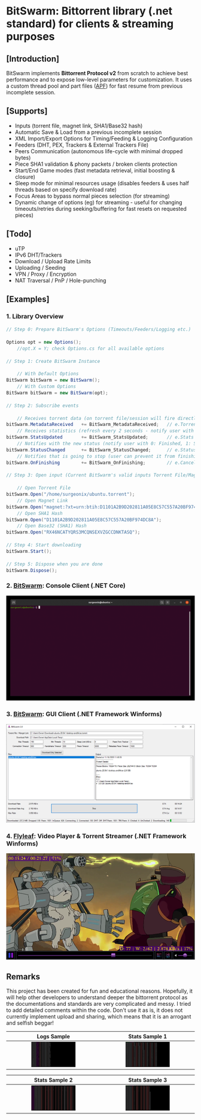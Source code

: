 # BitSwarm: Bittorrent library (.net standard) for clients & streaming purposes

## [Introduction]
BitSwarm implements __Bittorrent Protocol v2__ from scratch to achieve best performance and to expose low-level parameters for customization. It uses a custom thread pool and part files (<a href="https://github.com/SuRGeoNix/APF">APF</a>) for fast resume from previous incomplete session.

## [Supports]
* Inputs (torrent file, magnet link, SHA1/Base32 hash)
* Automatic Save & Load from a previous incomplete session
* XML Import/Export Options for Timing/Feeding & Logging Configuration
* Feeders (DHT, PEX, Trackers & External Trackers File)
* Peers Communication (autonomous life-cycle with minimal dropped bytes)
* Piece SHA1 validation & phony packets / broken clients protection
* Start/End Game modes (fast metadata retrieval, initial boosting & closure)
* Sleep mode for minimal resources usage (disables feeders & uses half threads based on specify download rate)
* Focus Areas to bypass normal pieces selection (for streaming)
* Dynamic change of options (eg) for streaming - useful for changing timeouts/retries during seeking/buffering for fast resets on requested pieces)

## [Todo]
* uTP
* IPv6 DHT/Trackers
* Download / Upload Rate Limits
* Uploading / Seeding
* VPN / Proxy / Encryption
* NAT Traversal / PnP / Hole-punching

## [Examples]

### 1. Library Overview
``` c#
// Step 0: Prepare BitSwarm's Options (Timeouts/Feeders/Logging etc.)

Options opt = new Options();
	//opt.X = Y; check Options.cs for all available options

// Step 1: Create BitSwarm Instance

	// With Default Options
BitSwarm bitSwarm = new BitSwarm();
	// With Custom Options
BitSwarm bitSwarm = new BitSwarm(opt);

// Step 2: Subscribe events

	// Receives torrent data (on torrent file/session will fire directly, on magnetlink/hash will fire on metadata received - notify user with torrent detail and optionally choose which files to include)
bitSwarm.MetadataReceived   += BitSwarm_MetadataReceived; 	// e.Torrent
	// Receives statistics (refresh every 2 seconds - notify user with the current connections/bytes/speed of downloading)
bitSwarm.StatsUpdated       += BitSwarm_StatsUpdated;		// e.Stats
	// Notifies with the new status (notify user with 0: Finished, 1: Stopped, 2: Error)
bitSwarm.StatusChanged      += BitSwarm_StatusChanged;		// e.Status
	// Notifies that is going to stop (user can prevent it from finishing, by including other previously excluded files)
bitSwarm.OnFinishing        += BitSwarm_OnFinishing;		// e.Cancel

// Step 3: Open input (Current BitSwarm's valid inputs Torrent File/Magnet Link/SHA1 Hash/Base32 Hash/Session File)

	// Open Torrent File
bitSwarm.Open("/home/surgeonix/ubuntu.torrent");
	// Open Magnet Link
bitSwarm.Open("magnet:?xt=urn:btih:D1101A2B9D202811A05E8C57C557A20BF974DC8A");
	// Open SHA1 Hash
bitSwarm.Open("D1101A2B9D202811A05E8C57C557A20BF974DC8A");
	// Open Base32 (SHA1) Hash
bitSwarm.Open("RX46NCATYQRS3MCQNSEXVZGCCDNKTASQ");

// Step 4: Start downloading
bitSwarm.Start();

// Step 5: Dispose when you are done
bitSwarm.Dispose();
```

### 2. <a href="https://github.com/SuRGeoNix/BitSwarm/blob/master/BitSwarm%20(Console%20Core%20Demo)/Program.cs">BitSwarm</a>: Console Client (.NET Core)
<p align="center"><img src="Images/bitswarm.gif"/></p>

### 3. <a href="https://github.com/SuRGeoNix/BitSwarm/blob/master/BitSwarm%20(WinForms%20Demo)/frmMain.cs">BitSwarm</a>: GUI Client (.NET Framework Winforms)
<p align="center"><img src="Images/bitswarm_gui.png"/></p>

### 4. <a href="https://github.com/SuRGeoNix/Flyleaf">Flyleaf</a>: Video Player & Torrent Streamer (.NET Framework Winforms)
<p align="center"><img src="Images/flyleaf.png"/></p>

## Remarks

This project has been created for fun and educational reasons. Hopefully, it will help other developers to understand deeper the bittorrent protocol as the documentations and standards are very complicated and messy. I tried to add detailed comments within the code. Don't use it as is, it does not currently implement upload and sharing, which means that it is an arrogant and selfish beggar!

| Logs Sample | Stats Sample 1 |
| :-------------:       |:-------------:            |
| <a href="Images/logs1.png"><img src="Images/logs1.png" width="50%" heigt="50%"/></a> | <a href="Images/stats1.png"><img src="Images/stats1.png" width="50%" heigt="50%"/></a> |

| Stats Sample 2 | Stats Sample 3 |
| :-------------:       |:-------------:            |
| <a href="Images/stats2.png"><img src="Images/stats2.png" width="50%" heigt="50%"/></a> | <a href="Images/stats3.png"><img src="Images/stats3.png" width="50%" heigt="50%"/></a> |
